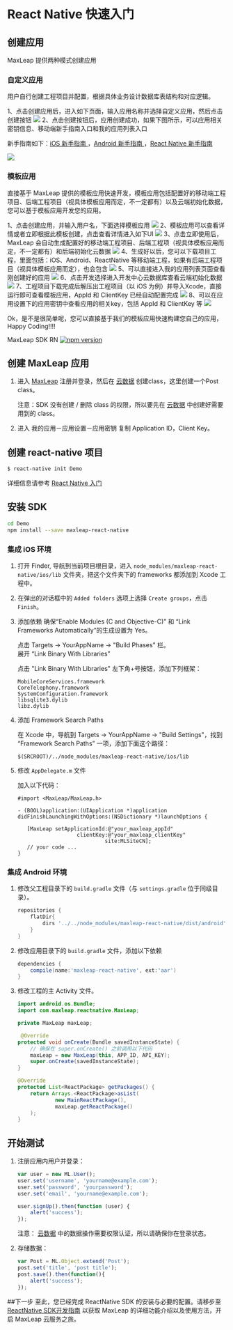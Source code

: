 # React Native 快速入门
## 创建应用
MaxLeap 提供两种模式创建应用
### 自定义应用
用户自行创建工程项目并配置，根据具体业务设计数据库表结构和对应逻辑。

1、点击创建应用后，进入如下页面，输入应用名称并选择自定义应用，然后点击创建按钮
![](../../../images/CreateAppCustom1.png)
2、点击创建按钮后，应用创建成功，如果下图所示，可以应用相关密钥信息、移动端新手指南入口和我的应用列表入口

新手指南如下：[iOS 新手指南 ](https://maxleap.cn/s/web/zh_cn/quickstart/ios/core/new.html) ，[Android 新手指南 ](https://maxleap.cn/s/web/zh_cn/quickstart/android/core/new.html) ，[React Native 新手指南 ](https://maxleap.cn/s/web/zh_cn/quickstart/android/core/new.html) 

![](../../../images/CreateAppCustom2.png)
### 模板应用
直接基于 MaxLeap 提供的模板应用快速开发，模板应用包括配置好的移动端工程项目、后端工程项目（视具体模板应用而定，不一定都有）以及云端初始化数据，您可以基于模板应用开发您的应用。


1、点击创建应用，并输入用户名，下面选择模板应用
![](../../../images/CreateAppTemp2.png)
2、模板应用可以查看详情或者立即根据此模板创建，点击查看详情进入如下UI
![](../../../images/CreateAppTemp3.png)
3、点击立即使用后，MaxLeap 会自动生成配置好的移动端工程项目、后端工程项（视具体模板应用而定，不一定都有）和后端初始化云数据
![](../../../images/CreateAppTemp4.png)
4、生成好以后，您可以下载项目工程，里面包括：iOS、Android、ReactNative 等移动端工程，如果有后端工程项目（视具体模板应用而定），也会包含
![](../../../images/CreateAppTemp5.png)
5、可以直接进入我的应用列表页面查看刚创建好的应用
![](../../../images/CreateAppTemp6.png)
6、点击开发选择进入开发中心云数据库查看云端初始化数据
![](../../../images/CreateAppTemp8.png)
7、工程项目下载完成后解压出工程项目（以 iOS 为例）并导入Xcode，直接运行即可查看模板应用，AppId 和 ClientKey 已经自动配置完成
![](../../../images/createApp12.png)
8、可以在应用设置下的应用密钥中查看应用的相关key，包括 AppId 和 ClientKey 等
![](../../../images/CreateAppTemp7.png)

 Ok，是不是很简单呢，您可以直接基于我们的模板应用快速构建您自己的应用，Happy Coding!!!!
 
 MaxLeap SDK RN [![npm version](https://badge.fury.io/js/maxleap-react-native.svg)](http://badge.fury.io/js/maxleap-react-native)

## 创建 MaxLeap 应用

1. 进入 [MaxLeap](https://maxleap.cn) 注册并登录，然后在 [云数据](https://maxleap.cn/clouddata) 创建class，这里创建一个Post class。
	
	注意：SDK 没有创建 / 删除 class 的权限，所以要先在 [云数据](https://maxleap.cn/clouddata) 中创建好需要用到的 class。
	   

2. 进入 我的应用－应用设置－应用密钥 复制 Application ID，Client Key。

## 创建 react-native 项目

```bash
$ react-native init Demo
```

详细信息请参考 [React Native 入门](http://facebook.github.io/react-native/docs/getting-started.html)

## 安装 SDK

```bash
cd Demo
npm install --save maxleap-react-native
```

### 集成 iOS 环境

1. 打开 Finder, 导航到当前项目根目录，进入 `node_modules/maxleap-react-native/ios/lib` 文件夹，把这个文件夹下的 frameworks 都添加到 Xcode 工程中。
2. 在弹出的对话框中的 `Added folders` 选项上选择 `Create groups`，点击 `Finish`。
3. 添加依赖
	确保“Enable Modules (C and Objective-C)” 和 “Link Frameworks Automatically”的生成设置为 Yes。

	点击 Targets → YourAppName → "Build Phases" 栏。</br>
	展开 “Link Binary With Libraries”
	
	点击 "Link Binary With Libraries" 左下角+号按钮，添加下列框架：
	
	`MobileCoreServices.framework`</br>
	`CoreTelephony.framework`</br>
	`SystemConfiguration.framework`</br>
	`libsqlite3.dylib`</br>
	`libz.dylib`</br>

5. 添加 Framework Search Paths

	在 Xcode 中，导航到 Targets -> YourAppName -> "Build Settings"，找到 “Framework Search Paths” 一项，添加下面这个路径：
	
	`$(SRCROOT)/../node_modules/maxleap-react-native/ios/lib`

6. 修改 `AppDelegate.m` 文件

	加入以下代码：
	
	```objc
	#import <MaxLeap/MaxLeap.h>
	
	- (BOOL)application:(UIApplication *)application didFinishLaunchingWithOptions:(NSDictionary *)launchOptions {
	
	   [MaxLeap setApplicationId:@"your_maxleap_appId" 
	                   clientKey:@"your_maxleap_clientKey"
	  	  				 	    site:MLSiteCN];
	   // your code ...
	}
	```


### 集成 Android 环境

1. 修改父工程目录下的 `build.gradle` 文件（与 `settings.gradle` 位于同级目录）。

    ```groovy
    repositories {
        flatDir{
            dirs '../../node_modules/maxleap-react-native/dist/android'
        }
    }
    ```

2. 修改应用目录下的 `build.gradle` 文件，添加以下依赖

    ```groovy
    dependencies {
        compile(name:'maxleap-react-native', ext:'aar')
    }
    ```

3. 修改工程的主 Activity 文件。

    ```java
    import android.os.Bundle;
    import com.maxleap.reactnative.MaxLeap;

    private MaxLeap maxLeap;

     @Override
    protected void onCreate(Bundle savedInstanceState) {
        // 确保在 super.onCreate() 之前调用以下代码
        maxLeap = new MaxLeap(this, APP_ID, API_KEY);
        super.onCreate(savedInstanceState);
    }

    @Override
    protected List<ReactPackage> getPackages() {
        return Arrays.<ReactPackage>asList(
                new MainReactPackage(),
                maxLeap.getReactPackage()
        );
    }
    ```

## 开始测试

1. 注册应用内用户并登录：

	```javascript
	var user = new ML.User();
	user.set('username', 'yourname@example.com');
	user.set('password', 'yourpassword');
	user.set('email', 'yourname@example.com');
	
	user.signUp().then(function (user) {
		alert('success');
	});
	```
	注意：
	[云数据](https://maxleap.cn/clouddata) 中的数据操作需要权限认证，所以请确保你在登录状态。

2.  存储数据：

	```javascript
	var Post = ML.Object.extend('Post');
	post.set('title', 'post title');
	post.save().then(function(){
		alert('success');
	});
	```
##下一步
至此，您已经完成 ReactNative SDK 的安装与必要的配置。请移步至 [ReactNative SDK开发指南](https://maxleap.cn/s/web/zh_cn/guide/devguide/reactnative.html) 以获取 MaxLeap 的详细功能介绍以及使用方法，开启 MaxLeap 云服务之旅。